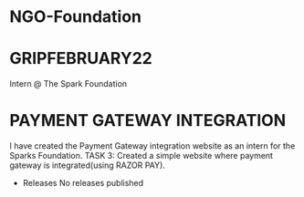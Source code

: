 # NGO-Foundation
# GRIPFEBRUARY22 
 Intern @ The Spark Foundation  
# PAYMENT GATEWAY INTEGRATION 
 I have created the Payment Gateway integration website as an intern for the Sparks Foundation.
 TASK 3:  Created a simple website where payment gateway is integrated(using RAZOR PAY).
* Releases No releases published
